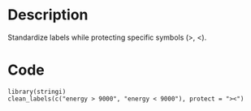 # Description
Standardize labels while protecting specific symbols (>, <).

# Code
```
library(stringi)
clean_labels(c("energy > 9000", "energy < 9000"), protect = "><")

```